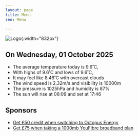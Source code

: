 ```yaml
---
layout: page
title: Menu
seo: Menu

---
```


![Logo](/images/logo.jpg){:width="832px"}

<!-- weather_marker starts -->
## On Wednesday, 01 October 2025

- The average temperature today is 9.6˚C,
- With highs of 9.6˚C and lows of 9.6˚C,
- It may feel like 8.48˚C with overcast clouds
- The wind speed is 2.32m/s and visibility is 10000m
- The pressure is 1025hPa and humidity is 87%
- The sun will rise at 06:09 and set at 17:46

<!-- weather_marker ends -->

## Sponsors

- [Get £50 credit when switching to Octopus Energy](https://bit.ly/3oD1nnS)
- [Get £75 when taking a 1000mb YouFibre broadband plan](https://aklam.io/91zWhU?)
